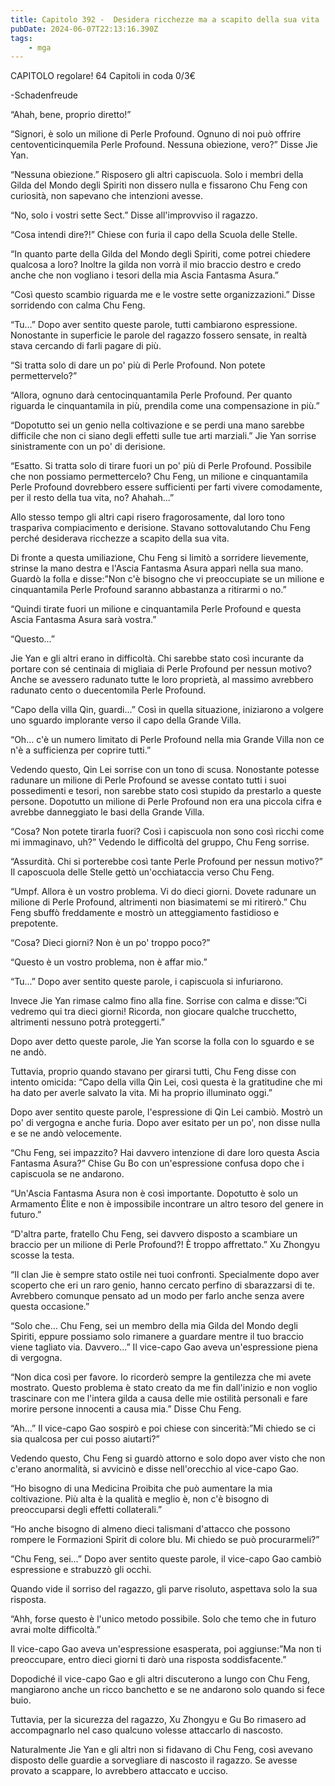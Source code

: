 ```yaml
---
title: Capitolo 392 -  Desidera ricchezze ma a scapito della sua vita
pubDate: 2024-06-07T22:13:16.390Z
tags:
    - mga
---
```

                
CAPITOLO regolare!
64 Capitoli in coda 0/3€


-Schadenfreude


“Ahah, bene, proprio diretto!”


“Signori, è solo un milione di Perle Profound. Ognuno di noi può offrire centoventicinquemila Perle Profound. Nessuna obiezione, vero?” Disse Jie Yan.


“Nessuna obiezione.” Risposero gli altri capiscuola. Solo i membri della Gilda del Mondo degli Spiriti non dissero nulla e fissarono Chu Feng con curiosità, non sapevano che intenzioni avesse.


“No, solo i vostri sette Sect.” Disse all'improvviso il ragazzo.


“Cosa intendi dire?!” Chiese con furia il capo della Scuola delle Stelle.


“In quanto parte della Gilda del Mondo degli Spiriti, come potrei chiedere qualcosa a loro? Inoltre la gilda non vorrà il mio braccio destro e credo anche che non vogliano i tesori della mia Ascia Fantasma Asura.”


“Così questo scambio riguarda me e le vostre sette organizzazioni.” Disse sorridendo con calma Chu Feng.


“Tu...” Dopo aver sentito queste parole, tutti cambiarono espressione. Nonostante in superficie le parole del ragazzo fossero sensate, in realtà stava cercando di farli pagare di più.


“Si tratta solo di dare un po' più di Perle Profound. Non potete permettervelo?”


“Allora, ognuno darà centocinquantamila Perle Profound. Per quanto riguarda le cinquantamila in più, prendila come una compensazione in più.”


“Dopotutto sei un genio nella coltivazione e se perdi una mano sarebbe difficile che non ci siano degli effetti sulle tue arti marziali.” Jie Yan sorrise sinistramente con un po' di derisione.


“Esatto. Si tratta solo di tirare fuori un po' più di Perle Profound. Possibile che non possiamo permettercelo? Chu Feng, un milione e cinquantamila Perle Profound dovrebbero essere sufficienti per farti vivere comodamente, per il resto della tua vita, no? Ahahah...”


Allo stesso tempo gli altri capi risero fragorosamente, dal loro tono traspariva compiacimento e derisione. Stavano sottovalutando Chu Feng perché desiderava ricchezze a scapito della sua vita.


Di fronte a questa umiliazione, Chu Feng si limitò a sorridere lievemente, strinse la mano destra e l'Ascia Fantasma Asura apparì nella sua mano. Guardò la folla e disse:”Non c'è bisogno che vi preoccupiate se un milione e cinquantamila Perle Profound saranno abbastanza a ritirarmi o no.”


“Quindi tirate fuori un milione e cinquantamila Perle Profound e questa Ascia Fantasma Asura sarà vostra.”


“Questo...”


Jie Yan e gli altri erano in difficoltà. Chi sarebbe stato così incurante da portare con sé centinaia di migliaia di Perle Profound per nessun motivo? Anche se avessero radunato tutte le loro proprietà, al massimo avrebbero radunato cento o duecentomila Perle Profound.


“Capo della villa Qin, guardi...” Così in quella situazione, iniziarono a volgere uno sguardo implorante verso il capo della Grande Villa.


“Oh... c'è un numero limitato di Perle Profound nella mia Grande Villa non ce n'è a sufficienza per coprire tutti.”


Vedendo questo, Qin Lei sorrise con un tono di scusa. Nonostante potesse radunare un milione di Perle Profound se avesse contato tutti i suoi possedimenti e tesori, non sarebbe stato così stupido da prestarlo a queste persone. Dopotutto un milione di Perle Profound non era una piccola cifra e avrebbe danneggiato le basi della Grande Villa.


“Cosa? Non potete tirarla fuori? Così i capiscuola non sono così ricchi come mi immaginavo, uh?” Vedendo le difficoltà del gruppo, Chu Feng sorrise.


“Assurdità. Chi si porterebbe così tante Perle Profound per nessun motivo?” Il caposcuola delle Stelle gettò un'occhiataccia verso Chu Feng.


“Umpf. Allora è un vostro problema. Vi do dieci giorni. Dovete radunare un milione di Perle Profound, altrimenti non biasimatemi se mi ritirerò.” Chu Feng sbuffò freddamente e mostrò un atteggiamento fastidioso e prepotente.


“Cosa? Dieci giorni? Non è un po' troppo poco?”


“Questo è un vostro problema, non è affar mio.”


“Tu...” Dopo aver sentito queste parole, i capiscuola si infuriarono.


Invece Jie Yan rimase calmo fino alla fine. Sorrise con calma e disse:”Ci vedremo qui tra dieci giorni! Ricorda, non giocare qualche trucchetto, altrimenti nessuno potrà proteggerti.”


Dopo aver detto queste parole, Jie Yan scorse la folla con lo sguardo e se ne andò.


Tuttavia, proprio quando stavano per girarsi tutti, Chu Feng disse con intento omicida:
“Capo della villa Qin Lei, così questa è la gratitudine che mi ha dato per averle salvato la vita. Mi ha proprio illuminato oggi.” 


Dopo aver sentito queste parole, l'espressione di Qin Lei cambiò. Mostrò un po' di vergogna e anche furia. Dopo aver esitato per un po', non disse nulla e se ne andò velocemente.


“Chu Feng, sei impazzito? Hai davvero intenzione di dare loro questa Ascia Fantasma Asura?” Chise Gu Bo con un'espressione confusa dopo che i capiscuola se ne andarono.


“Un'Ascia Fantasma Asura non è così importante. Dopotutto è solo un Armamento Élite e non è impossibile incontrare un altro tesoro del genere in futuro.”


“D'altra parte, fratello Chu Feng, sei davvero disposto a scambiare un braccio per un milione di Perle Profound?! È troppo affrettato.” Xu Zhongyu scosse la testa.


“Il clan Jie è sempre stato ostile nei tuoi confronti. Specialmente dopo aver scoperto che eri un raro genio, hanno cercato perfino di sbarazzarsi di te. Avrebbero comunque pensato ad un modo per farlo anche senza avere questa occasione.”


“Solo che... Chu Feng, sei un membro della mia Gilda del Mondo degli Spiriti, eppure possiamo solo rimanere a guardare mentre il tuo braccio viene tagliato via. Davvero...” Il vice-capo Gao aveva un'espressione piena di vergogna.


“Non dica così per favore. Io ricorderò sempre la gentilezza che mi avete mostrato. Questo problema è stato creato da me fin dall'inizio e non voglio trascinare con me l'intera gilda a causa delle mie ostilità personali e fare morire persone innocenti a causa mia.” Disse Chu Feng.


“Ah...” Il vice-capo Gao sospirò e poi chiese con sincerità:”Mi chiedo se ci sia qualcosa per cui posso aiutarti?”


Vedendo questo, Chu Feng si guardò attorno e solo dopo aver visto che non c'erano anormalità, si avvicinò e disse nell'orecchio al vice-capo Gao.


“Ho bisogno di una Medicina Proibita che può aumentare la mia coltivazione. Più alta è la qualità e meglio è, non c'è bisogno di preoccuparsi degli effetti collaterali.”


“Ho anche bisogno di almeno dieci talismani d'attacco che possono rompere le Formazioni Spirit di colore blu. Mi chiedo se può procurarmeli?”


“Chu Feng, sei...” Dopo aver sentito queste parole, il vice-capo Gao cambiò espressione e strabuzzò gli occhi.


Quando vide il sorriso del ragazzo, gli parve risoluto, aspettava solo la sua risposta.


“Ahh, forse questo è l'unico metodo possibile. Solo che temo che in futuro avrai molte difficoltà.”


Il vice-capo Gao aveva un'espressione esasperata, poi aggiunse:”Ma non ti preoccupare, entro dieci giorni ti darò una risposta soddisfacente.”


Dopodiché il vice-capo Gao e gli altri discuterono a lungo con Chu Feng, mangiarono anche un ricco banchetto e se ne andarono solo quando si fece buio.


Tuttavia, per la sicurezza del ragazzo, Xu Zhongyu e Gu Bo rimasero ad accompagnarlo nel caso qualcuno volesse attaccarlo di nascosto.


Naturalmente Jie Yan e gli altri non si fidavano di Chu Feng, così avevano disposto delle guardie a sorvegliare di nascosto il ragazzo. Se avesse provato a scappare, lo avrebbero attaccato e ucciso.



